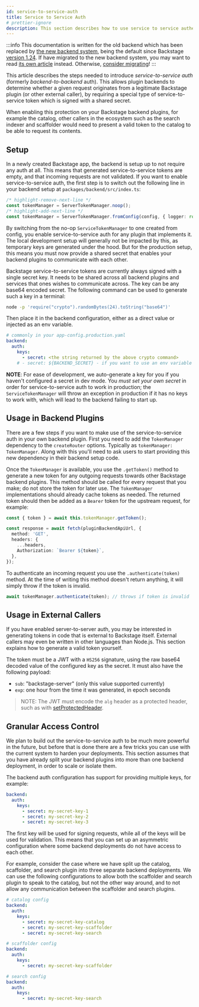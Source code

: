 ```yaml
---
id: service-to-service-auth
title: Service to Service Auth
# prettier-ignore
description: This section describes how to use service to service authentication, both internally within Backstage plugins and towards external services.
---
```


:::info
This documentation is written for the old backend which has been replaced by
[the new backend system](../backend-system/index.md), being the default since
Backstage [version 1.24](../releases/v1.24.0.md). If have migrated to the new
backend system, you may want to read [its own article](./identity-resolver.md)
instead. Otherwise, [consider migrating](../backend-system/building-backends/08-migrating.md)!
:::

This article describes the steps needed to introduce _service-to-service auth_ (formerly _backend-to-backend_ auth).
This allows plugin backends to determine whether a given request originates from
a legitimate Backstage plugin (or other external caller), by requiring a special
type of service-to-service token which is signed with a shared secret.

When enabling this protection on your Backstage backend plugins, for example the
catalog, other callers in the ecosystem such as the search indexer and
scaffolder would need to present a valid token to the catalog to be able to
request its contents.

## Setup

In a newly created Backstage app, the backend is setup up to not require any
auth at all. This means that generated service-to-service tokens are empty, and
that incoming requests are not validated. If you want to enable
service-to-service auth, the first step is to switch out the following line in
your backend setup at `packages/backend/src/index.ts`:

```ts title="packages/backend/src/index.ts"
/* highlight-remove-next-line */
const tokenManager = ServerTokenManager.noop();
/* highlight-add-next-line */
const tokenManager = ServerTokenManager.fromConfig(config, { logger: root });
```

By switching from the no-op `ServiceTokenManager` to one created from config,
you enable service-to-service auth for any plugin that implements it. The local
development setup will generally not be impacted by this, as temporary keys are
generated under the hood. But for the production setup, this means you must now
provide a shared secret that enables your backend plugins to communicate with
each other.

Backstage service-to-service tokens are currently always signed with a single
secret key. It needs to be shared across all backend plugins and services that
ones wishes to communicate across. The key can be any base64 encoded secret.
The following command can be used to generate such a key in a terminal:

```bash
node -p 'require("crypto").randomBytes(24).toString("base64")'
```

Then place it in the backend configuration, either as a direct value or
injected as an env variable.

```yaml
# commonly in your app-config.production.yaml
backend:
  auth:
    keys:
      - secret: <the string returned by the above crypto command>
    # - secret: ${BACKEND_SECRET} - if you want to use an env variable instead
```

**NOTE**: For ease of development, we auto-generate a key for you if you haven't
configured a secret in dev mode. You _must set your own secret_ in order for
service-to-service auth to work in production; the `ServiceTokenManager` will
throw an exception in production if it has no keys to work with, which will lead
to the backend failing to start up.

## Usage in Backend Plugins

There are a few steps if you want to make use of the service-to-service auth in
your own backend plugin. First you need to add the `TokenManager` dependency to
the `createRouter` options. Typically as `tokenManager: TokenManager`. Along
with this you'll need to ask users to start providing this new dependency in
their backend setup code.

Once the `TokenManager` is available, you use the `.getToken()` method to generate
a new token for any outgoing requests towards other Backstage backend plugins.
This method should be called for every request that you make; do not store the
token for later use. The `TokenManager` implementations should already cache
tokens as needed. The returned token should then be added as a `Bearer` token
for the upstream request, for example:

```ts
const { token } = await this.tokenManager.getToken();

const response = await fetch(pluginBackendApiUrl, {
  method: 'GET',
  headers: {
    ...headers,
    Authorization: `Bearer ${token}`,
  },
});
```

To authenticate an incoming request you use the `.authenticate(token)` method.
At the time of writing this method doesn't return anything, it will simply
throw if the token is invalid.

```ts
await tokenManager.authenticate(token); // throws if token is invalid
```

## Usage in External Callers

If you have enabled server-to-server auth, you may be interested in generating
tokens in code that is external to Backstage itself. External callers may even
be written in other languages than Node.js. This section explains how to generate
a valid token yourself.

The token must be a JWT with a `HS256` signature, using the raw base64 decoded
value of the configured key as the secret. It must also have the following payload:

- `sub`: "backstage-server" (only this value supported currently)
- `exp`: one hour from the time it was generated, in epoch seconds

> NOTE: The JWT must encode the `alg` header as a protected header, such as with
> [setProtectedHeader](https://github.com/panva/jose/blob/main/docs/classes/jwt_sign.SignJWT.md#setprotectedheader).

## Granular Access Control

We plan to build out the service-to-service auth to be much more powerful in the
future, but before that is done there are a few tricks you can use with the
current system to harden your deployments. This section assumes that you have
already split your backend plugins into more than one backend deployment, in
order to scale or isolate them.

The backend auth configuration has support for providing multiple keys, for
example:

```yaml
backend:
  auth:
    keys:
      - secret: my-secret-key-1
      - secret: my-secret-key-2
      - secret: my-secret-key-3
```

The first key will be used for signing requests, while all of the keys will be
used for validation. This means that you can set up an asymmetric configuration
where some backend deployments do not have access to each other.

For example, consider the case where we have split up the catalog, scaffolder,
and search plugin into three separate backend deployments. We can use the
following configurations to allow both the scaffolder and search plugin to speak
to the
catalog, but not the other way around, and to not allow any communication between
the scaffolder and search plugins.

```yaml
# catalog config
backend:
  auth:
    keys:
      - secret: my-secret-key-catalog
      - secret: my-secret-key-scaffolder
      - secret: my-secret-key-search

# scaffolder config
backend:
  auth:
    keys:
      - secret: my-secret-key-scaffolder

# search config
backend:
  auth:
    keys:
      - secret: my-secret-key-search
```

